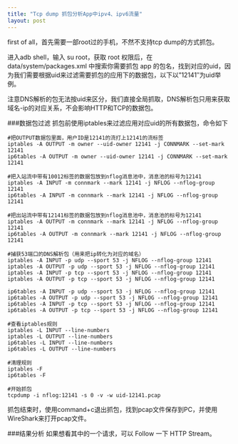 ```yaml
---
title: "Tcp dump 抓包分析App中ipv4、ipv6流量"
layout: post
---
```


first of all，首先需要一部root过的手机，不然不支持tcp dump的方式抓包。


进入adb shell，输入 su root，获取 root 权限后，在 data/system/packages.xml 中搜索你需要抓包 app 的包名，找到对应的uid，因为我们需要根据uid来过滤需要抓包的应用下的数据包，以下以”12141″为uid举例。

注意DNS解析的包无法按uid来区分，我们直接全局抓取，DNS解析包只用来获取域名-ip的对应关系，不会影响HTTP和TCP的数据包。

###数据包过滤
抓包前使用iptables来过滤应用对应uid的所有数据包，命令如下

```
#把OUTPUT数据包里面，用户ID是12141的流打上12141的流标签
iptables -A OUTPUT -m owner --uid-owner 12141 -j CONNMARK --set-mark 12141
ip6tables -A OUTPUT -m owner --uid-owner 12141 -j CONNMARK --set-mark 12141
 
#把入站流中带有10012标签的数据包放到nflog消息池中，消息池的标号为12141
iptables -A INPUT -m connmark --mark 12141 -j NFLOG --nflog-group 12141
ip6tables -A INPUT -m connmark --mark 12141 -j NFLOG --nflog-group 12141
 
#把出站流中带有12141标签的数据包放到nflog消息池中，消息池的标号为12141
iptables -A OUTPUT -m connmark --mark 12141 -j NFLOG --nflog-group 12141
ip6tables -A OUTPUT -m connmark --mark 12141 -j NFLOG --nflog-group 12141
 
#捕获53端口的DNS解析包（用来把ip转化为对应的域名）
iptables -A INPUT -p udp --sport 53 -j NFLOG --nflog-group 12141
iptables -A OUTPUT -p udp --sport 53 -j NFLOG --nflog-group 12141
iptables -A INPUT -p tcp --sport 53 -j NFLOG --nflog-group 12141
iptables -A OUTPUT -p tcp --sport 53 -j NFLOG --nflog-group 12141
 
ip6tables -A INPUT -p udp --sport 53 -j NFLOG --nflog-group 12141
ip6tables -A OUTPUT -p udp --sport 53 -j NFLOG --nflog-group 12141
ip6tables -A INPUT -p tcp --sport 53 -j NFLOG --nflog-group 12141
ip6tables -A OUTPUT -p tcp --sport 53 -j NFLOG --nflog-group 12141
 
#查看iptables规则
iptables -L INPUT --line-numbers
iptables -L OUTPUT --line-numbers
ip6tables -L INPUT --line-numbers
ip6tables -L OUTPUT --line-numbers
 
#清理规则
iptables -F
ip6tables -F
 
#开始抓包
tcpdump -i nflog:12141 -s 0 -v -w uid-12141.pcap
```

抓包结束时，使用command+c退出抓包，找到pcap文件保存到PC，并使用WireShark来打开pcap文件。

###结果分析
如果想看其中的一个请求，可以 Follow 一下 HTTP Stream。
